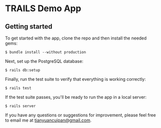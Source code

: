 # TRAILS Demo App

## Getting started

To get started with the app, clone the repo and then install the needed gems:

```
$ bundle install --without production
```

Next, set up the PostgreSQL database:

```
$ rails db:setup
```

Finally, run the test suite to verify that everything is working correctly:

```
$ rails test
```

If the test suite passes, you'll be ready to run the app in a local server:

```
$ rails server
```

If you have any questions or suggestions for improvement, please feel free to email me at <tianyuancuipan@gmail.com>.

